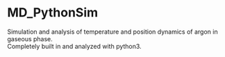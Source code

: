 # MD_PythonSim
Simulation and analysis of temperature and position dynamics of argon in gaseous phase.  
Completely built in and analyzed with python3.
